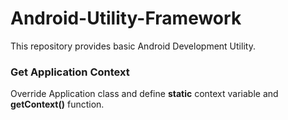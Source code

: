 # Android-Utility-Framework
This repository provides basic Android Development Utility.

### Get Application Context

Override Application class and define **static** context variable and **getContext()** function.

